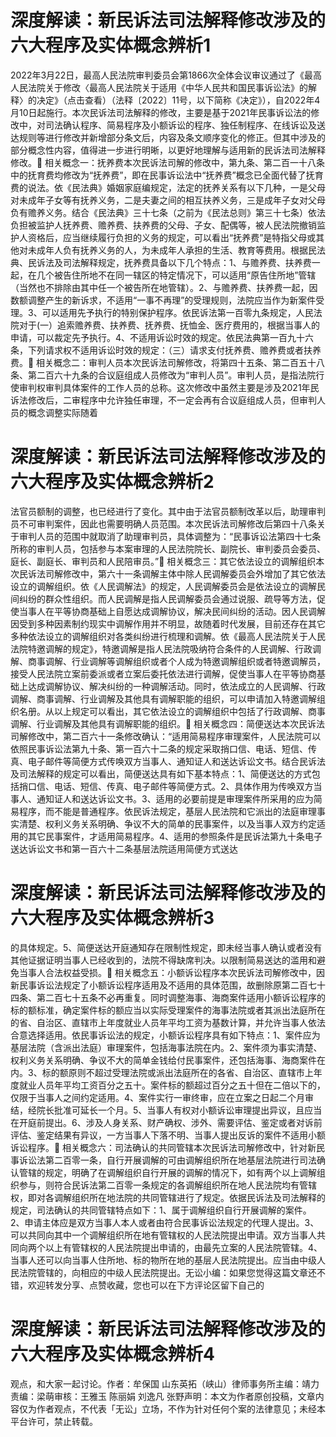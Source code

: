 # 深度解读：新民诉法司法解释修改涉及的六大程序及实体概念辨析1

2022年3月22日，最高人民法院审判委员会第1866次全体会议审议通过了《最高人民法院关于修改〈最高人民法院关于适用《中华人民共和国民事诉讼法》的解释〉的决定》（点击查看）（法释〔2022〕11号，以下简称《决定》），自2022年4月10日起施行。本次民诉法司法解释的修改，主要是基于2021年民事诉讼法的修改中，对司法确认程序、简易程序及小额诉讼的程序、独任制程序、在线诉讼及送达规则等进行修改并新增部分条文后，内容及条文顺序变化的修正。但其中涉及的部分概念性内容，值得进一步进行明晰，以更好地理解与适用新的民诉法司法解释修改。🔹 相关概念一：抚养费本次民诉法司解的修改中，第九条、第二百一十八条中的抚育费均修改为“抚养费”，即在民事诉讼法中“抚养费”概念已全面代替了抚育费的说法。依《民法典》婚姻家庭编规定，法定的抚养关系有以下几种，一是父母对未成年子女等有抚养义务，二是夫妻之间的相互扶养义务，三是成年子女对父母负有赡养义务。结合《民法典》三十七条（之前为《民法总则》第三十七条）依法负担被监护人抚养费、赡养费、扶养费的父母、子女、配偶等，被人民法院撤销监护人资格后，应当继续履行负担的义务的规定，可以看出“抚养费”是特指父母或其他对未成年人负有抚养义务的人，为未成年人承担的生活、教育等费用。根据民法典、民诉法及司法解释规定，抚养费具备以下几个特点：1、与赡养费、扶养费一起，在几个被告住所地不在同一辖区的特定情况下，可以适用“原告住所地”管辖（当然也不排除由其中任一个被告所在地管辖）。2、与赡养费、扶养费一起，因数额调整产生的新诉求，不适用“一事不再理”的受理规则，法院应当作为新案件受理。3、可以适用先予执行的特别保护程序。依民诉法第一百零九条规定，人民法院对于(一）追索赡养费、扶养费、抚养费、抚恤金、医疗费用的，根据当事人的申请，可以裁定先予执行。4、不适用诉讼时效的规定。依民法典第一百九十六条，下列请求权不适用诉讼时效的规定：（三）请求支付抚养费、赡养费或者扶养费。🔹 相关概念二：审判人员本次民诉法司解修改，将第四十五条、第二百五十八条、第二百六十九条的合议庭组成人员修改为“审判人员”。审判人员，是指法院行使审判权审判具体案件的工作人员的总称。这次修改中虽然主要是涉及2021年民诉法修改后，二审程序中允许独任审理，不一定会再有合议庭组成人员，但审判人员的概念调整实际随着

# 深度解读：新民诉法司法解释修改涉及的六大程序及实体概念辨析2

法官员额制的调整，也已经进行了变化。其中由于法官员额制改革以后，助理审判员不可审判案件，因此也需要明确人员范围。本次民诉法司解修改后第四十八条关于审判人员的范围中就取消了助理审判员，具体调整为：“民事诉讼法第四十七条所称的审判人员，包括参与本案审理的人民法院院长、副院长、审判委员会委员、庭长、副庭长、审判员和人民陪审员。”🔹 相关概念三：其它依法设立的调解组织本次民诉法司解修改中，第六十一条调解主体中除人民调解委员会外增加了其它依法设立的调解组织。依《人民调解法》的规定，人民调解委员会是依法设立的调解民间纠纷的群众性组织。而人民调解是指人民调解委员会通过说服、疏导等方法，促使当事人在平等协商基础上自愿达成调解协议，解决民间纠纷的活动。因人民调解因受到多种因素制约现实中调解作用并不明显，故随着时代发展，目前还存在其它多种依法设立的调解组织对各类纠纷进行梳理和调解。依《最高人民法院关于人民法院特邀调解的规定》，特邀调解是指人民法院吸纳符合条件的人民调解、行政调解、商事调解、行业调解等调解组织或者个人成为特邀调解组织或者特邀调解员，接受人民法院立案前委派或者立案后委托依法进行调解，促使当事人在平等协商基础上达成调解协议、解决纠纷的一种调解活动。同时，依法成立的人民调解、行政调解、商事调解、行业调解及其他具有调解职能的组织，可以申请加入特邀调解组织名册。从以上规定可以看出，其它依法设立的调解组织中包括了行政调解、商事调解、行业调解及其他具有调解职能的组织。🔹 相关概念四：简便送达本次民诉法司解修改中，第二百六十一条修改确认：“适用简易程序审理案件，人民法院可以依照民事诉讼法第九十条、第一百六十二条的规定采取捎口信、电话、短信、传真、电子邮件等简便方式传唤双方当事人、通知证人和送达诉讼文书。结合民诉法及司法解释的规定可以看出，简便送达具有如下基本特点：1、简便送达的方式包括捎口信、电话、短信、传真、电子邮件等简便方式。2、具体作用为传唤双方当事人、通知证人和送达诉讼文书。3、适用的必要前提是审理案件所采用的应为简易程序，而不能是普通程序。依民诉法规定，基层人民法院和它派出的法庭审理事实清楚、权利义务关系明确、争议不大的简单的民事案件，以及当事人双方约定适用的其它民事案件，才适用简易程序。4、适用的参照条件是民诉法第九十条电子送达诉讼文书和第一百六十二条基层法院适用简便方式送达

# 深度解读：新民诉法司法解释修改涉及的六大程序及实体概念辨析3

的具体规定。5、简便送达开庭通知存在限制性规定，即未经当事人确认或者没有其他证据证明当事人已经收到的，法院不得缺席判决。以限制简易送达的滥用和避免当事人合法权益受损。🔹 相关概念五：小额诉讼程序本次民诉法司解修改中，因新民事诉讼法规定了小额诉讼程序适用及不适用的具体范围，故删除原第二百七十四条、第二百七十五条不必再重复。同时调整海事、海商案件适用小额诉讼程序的标的额标准，确定案件标的额应当以实际受理案件的海事法院或者其派出法庭所在的省、自治区、直辖市上年度就业人员年平均工资为基数计算，并允许当事人依法合意选择适用。依民事诉讼法的规定，小额诉讼程序具有如下特点：1、案件应为基层法院（含派出法庭）审理案件，包括海事法院在内。2、案件须为事实清楚、权利义务关系明确、争议不大的简单金钱给付民事案件，还包括海事、海商案件在内。3、标的额原则不超过受理法院或派出法庭所在的各省、自治区、直辖市上年度就业人员年平均工资百分之五十。案件标的额超过百分之五十但在二倍以下的，仅限于当事人之间约定适用。4、案件实行一审终审，应在立案之日起二个月审结，经院长批准可延长一个月。5、当事人有权对小额诉讼审理提出异议，且应当在开庭前提出。6、涉及人身关系、财产确权、涉外、需要评估、鉴定或者对诉前评估、鉴定结果有异议，一方当事人下落不明、当事人提出反诉的案件不适用小额诉讼程序。🔹 相关概念六：司法确认的共同管辖本次民诉法司解修改中，针对新民事诉讼法第二百零一条，自行开展调解的可由调解组织所在地基层法院进行司法确认管辖的规定，明确了在调解组织自行开展的调解的情况下，如有两个以上调解组织参与，则符合民诉法第二百零一条规定的各调解组织所在地人民法院均有管辖权，即对各调解组织所在地法院的共同管辖进行了规定。依据民诉法及司法解释的规定，司法确认的共同管辖特点如下：1、属于调解组织自行开展调解的案件。2、申请主体应是双方当事人本人或者由符合民事诉讼法规定的代理人提出。3、可以共同向其中一个调解组织所在地有管辖权的人民法院提出申请。双方当事人共同向两个以上有管辖权的人民法院提出申请的，由最先立案的人民法院管辖。4、当事人还可以向当事人住所地、标的物所在地的基层人民法院提出。应当由中级人民法院管辖的，向相应的中级人民法院提出。无讼小编：如果您觉得这篇文章还不错，欢迎转发分享、点赞收藏，您也可以在下方评论区留下自己的

# 深度解读：新民诉法司法解释修改涉及的六大程序及实体概念辨析4

观点，和大家一起讨论。作者：牟保国 山东英拓（峡山）律师事务所主编：靖力责编：梁萌审核：王雅玉 陈丽娟 刘逸凡 张野声明：本文为作者原创投稿，文章内容仅为作者观点，不代表「无讼」立场，不作为针对任何个案的法律意见；未经本平台许可，禁止转载。

